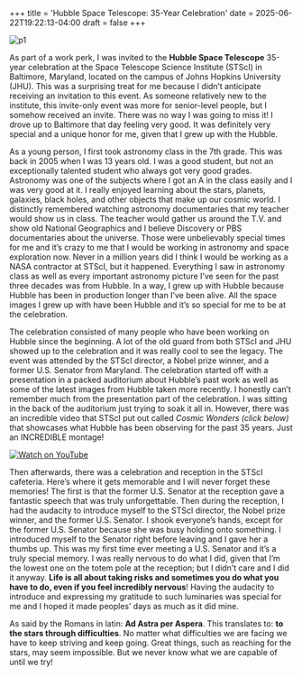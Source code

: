 +++
title = 'Hubble Space Telescope: 35-Year Celebration'
date = 2025-06-22T19:22:13-04:00
draft = false
+++

![p1](/blog/20250622_Hubble/hubble.png)  

As part of a work perk, I was invited to the **Hubble Space Telescope** 35-year celebration at the Space Telescope Science Institute (STScI) in Baltimore, Maryland, located on the campus of Johns Hopkins University (JHU). This was a surprising treat for me because I didn’t anticipate receiving an invitation to this event. As someone relatively new to the institute, this invite-only event was more for senior-level people, but I somehow received an invite. There was no way I was going to miss it! I drove up to Baltimore that day feeling very good. It was definitely very special and a unique honor for me, given that I grew up with the Hubble.

As a young person, I first took astronomy class in the 7th grade. This was back in 2005 when I was 13 years old. I was a good student, but not an exceptionally talented student who always got very good grades. Astronomy was one of the subjects where I got an A in the class easily and I was very good at it. I really enjoyed learning about the stars, planets, galaxies, black holes, and other objects that make up our cosmic world. I distinctly remembered watching astronomy documentaries that my teacher would show us in class. The teacher would gather us around the T.V. and show old National Geographics and I believe Discovery or PBS documentaries about the universe. Those were unbelievably special times for me and it’s crazy to me that I would be working in astronomy and space exploration now. Never in a million years did I think I would be working as a NASA contractor at STScI, but it happened. Everything I saw in astronomy class as well as every important astronomy picture I’ve seen for the past three decades was from Hubble. In a way, I grew up with Hubble because Hubble has been in production longer than I’ve been alive. All the space images I grew up with have been Hubble and it’s so special for me to be at the celebration.

The celebration consisted of many people who have been working on Hubble since the beginning. A lot of the old guard from both STScI and JHU showed up to the celebration and it was really cool to see the legacy. The event was attended by the STScI director, a Nobel prize winner, and a former U.S. Senator from Maryland. The celebration started off with a presentation in a packed auditorium about Hubble’s past work as well as some of the latest images from Hubble taken more recently. I honestly can’t remember much from the presentation part of the celebration. I was sitting in the back of the auditorium just trying to soak it all in. However, there was an incredible video that STScI put out called *Cosmic Wonders (click below)* that showcases what Hubble has been observing for the past 35 years. Just an INCREDIBLE montage!

<!-- < youtube dQw4w9WgXcQ > -->
[![Watch on YouTube](/blog/20250622_Hubble/youtube.png)](https://www.youtube.com/watch?v=9C4BpiamewA&t=1s&ab_channel=SpaceTelescopeScienceInstitute)

 Then afterwards, there was a celebration and reception in the STScI cafeteria. Here’s where it gets memorable and I will never forget these memories! The first is that the former U.S. Senator at the reception gave a fantastic speech that was truly unforgettable. Then during the reception, I had the audacity to introduce myself to the STScI director, the Nobel prize winner, and the former U.S. Senator. I shook everyone’s hands, except for the former U.S. Senator because she was busy holding onto something. I introduced myself to the Senator right before leaving and I gave her a thumbs up. This was my first time ever meeting a U.S. Senator and it’s a truly special memory. I was really nervous to do what I did, given that I’m the lowest one on the totem pole at the reception; but I didn’t care and I did it anyway. **Life is all about taking risks and sometimes you do what you have to do, even if you feel incredibly nervous**! Having the audacity to introduce and expressing my gratitude to such luminaries was special for me and I hoped it made peoples’ days as much as it did mine.

As said by the Romans in latin: **Ad Astra per Aspera**. This translates to: **to the stars through difficulties**. No matter what difficulties we are facing we have to keep striving and keep going. Great things, such as reaching for the stars, may seem impossible. But we never know what we are capable of until we try!
